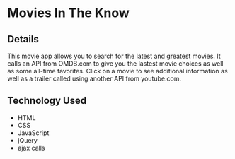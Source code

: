 # Movies In The Know

## Details

This movie app allows you to search for the latest and greatest movies. It calls an API from OMDB.com to give you the lastest movie choices as well as some all-time favorites.  Click on a movie to see additional information as well as a trailer called using another API from youtube.com.

## Technology Used

- HTML
- CSS
- JavaScript
- jQuery
- ajax calls
